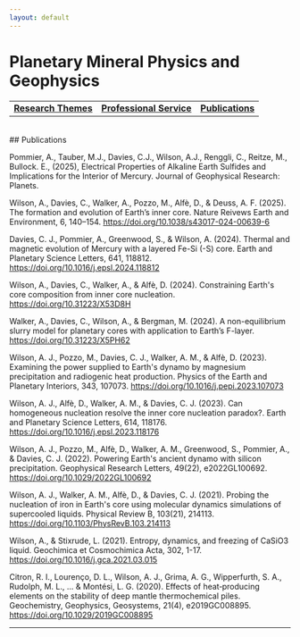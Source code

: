 ```yaml
---
layout: default
---
```


# Planetary Mineral Physics and Geophysics

|    |    |    |
|----|----|----|
| [__Research Themes__](./research-themes.html) | [__Professional Service__](./professional-service.html) | [__Publications__](./publications.html) |

<br/>
## Publications

Pommier, A., Tauber, M.J., Davies, C.J., Wilson, A.J., Renggli, C., Reitze, M., Bullock. E., (2025),
Electrical Properties of Alkaline Earth Sulfides and Implications for the Interior of Mercury. Journal of
Geophysical Research: Planets.

Wilson, A., Davies, C., Walker, A., Pozzo, M., Alfè, D., & Deuss, A. F. (2025). The formation and evolution of Earth’s inner core. Nature Reivews Earth and Environment, 6, 140–154. <a href="https://doi.org/10.1038/s43017-024-00639-6">https://doi.org/10.1038/s43017-024-00639-6</a>

Davies, C. J., Pommier, A., Greenwood, S., & Wilson, A. (2024). Thermal and magnetic evolution of Mercury with a layered Fe-Si (-S) core. Earth and Planetary Science Letters, 641, 118812. <a href="https://doi.org/10.1016/j.epsl.2024.118812">https://doi.org/10.1016/j.epsl.2024.118812</a>

Wilson, A., Davies, C., Walker, A., & Alfè, D. (2024). Constraining Earth's core composition from inner core nucleation. <a href="https://doi.org/10.31223/X53D8H">https://doi.org/10.31223/X53D8H</a>

Walker, A., Davies, C., Wilson, A., & Bergman, M. (2024). A non-equilibrium slurry model for planetary cores with application to Earth’s F-layer. <a href="https://doi.org/10.31223/X5PH62">https://doi.org/10.31223/X5PH62</a>

Wilson, A. J., Pozzo, M., Davies, C. J., Walker, A. M., & Alfè, D. (2023). Examining the power supplied to Earth's dynamo by magnesium precipitation and radiogenic heat production. Physics of the Earth and Planetary Interiors, 343, 107073. <a href="https://doi.org/10.1016/j.pepi.2023.107073">https://doi.org/10.1016/j.pepi.2023.107073</a>

Wilson, A. J., Alfè, D., Walker, A. M., & Davies, C. J. (2023). Can homogeneous nucleation resolve the inner core nucleation paradox?. Earth and Planetary Science Letters, 614, 118176. <a href="https://doi.org/10.1016/j.epsl.2023.118176">https://doi.org/10.1016/j.epsl.2023.118176</a>

Wilson, A. J., Pozzo, M., Alfè, D., Walker, A. M., Greenwood, S., Pommier, A., & Davies, C. J. (2022). Powering Earth's ancient dynamo with silicon precipitation. Geophysical Research Letters, 49(22), e2022GL100692. <a href="https://doi.org/10.1029/2022GL100692">https://doi.org/10.1029/2022GL100692</a>

Wilson, A. J., Walker, A. M., Alfè, D., & Davies, C. J. (2021). Probing the nucleation of iron in Earth's core using molecular dynamics simulations of supercooled liquids. Physical Review B, 103(21), 214113. <a href="https://doi.org/10.1103/PhysRevB.103.214113">https://doi.org/10.1103/PhysRevB.103.214113</a>

Wilson, A., & Stixrude, L. (2021). Entropy, dynamics, and freezing of CaSiO3 liquid. Geochimica et Cosmochimica Acta, 302, 1-17. <a href="https://doi.org/10.1016/j.gca.2021.03.015">https://doi.org/10.1016/j.gca.2021.03.015</a>

Citron, R. I., Lourenço, D. L., Wilson, A. J., Grima, A. G., Wipperfurth, S. A., Rudolph, M. L., ... & Montési, L. G. (2020). Effects of heat‐producing elements on the stability of deep mantle thermochemical piles. Geochemistry, Geophysics, Geosystems, 21(4), e2019GC008895. <a href="https://doi.org/10.1029/2019GC008895">https://doi.org/10.1029/2019GC008895

* * *

